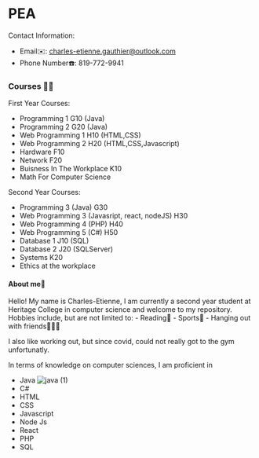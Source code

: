 # PEA
Contact Information:<br/>
- Email✉️: charles-etienne.gauthier@outlook.com<br/>
- Phone Number☎️: 819-772-9941<br/>
<h3>Courses 🧑‍🎓</h3>

First Year Courses:<br/>
- Programming 1 G10 (Java)<br/>
- Programming 2 G20 (Java)<br/>
- Web Programming 1 H10 (HTML,CSS)<br/>
- Web Programming 2 H20 (HTML,CSS,Javascript)<br/>
- Hardware F10<br/>
- Network F20<br/>
- Buisness In The Workplace K10<br/>
- Math For Computer Science<br/>

Second Year Courses:<br/>
- Programming 3 (Java) G30
- Web Programming 3 (Javasript, react, nodeJS) H30
- Web Programming 4 (PHP) H40
- Web Programming 5 (C#) H50
- Database 1 J10 (SQL)
- Database 2 J20 (SQLServer)
- Systems K20
- Ethics at the workplace 

<h4>About me👋</h4>
Hello! My name is Charles-Etienne, I am currently a second year student at Heritage College in computer science and welcome to my repository. <br/>
Hobbies include, but are not limited to:
- Reading📘
- Sports🏅
- Hanging out with friends🧑‍🤝‍🧑

I also like working out, but since covid, could not really got to the gym unfortunatly. 

In terms of knowledge on computer sciences, I am proficient in
- Java ![java (1)](https://user-images.githubusercontent.com/75446757/149243229-f3634ce8-4650-45ee-8cd0-003dacf96ae6.png)
- C#
- HTML
- CSS
- Javascript
- Node Js
- React
- PHP
- SQL
